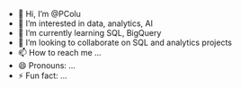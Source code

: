- 👋 Hi, I’m @PColu
- 👀 I’m interested in data, analytics, AI
- 🌱 I’m currently learning SQL, BigQuery
- 💞️ I’m looking to collaborate on SQL and analytics projects
- 📫 How to reach me ...
- 😄 Pronouns: ...
- ⚡ Fun fact: ...

<!---
PColu/PColu is a ✨ special ✨ repository because its `README.md` (this file) appears on your GitHub profile.
You can click the Preview link to take a look at your changes.
--->
